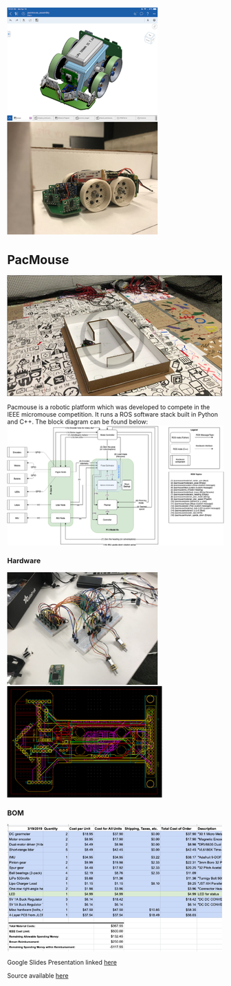 <p float="left">
    <img src="/pacmouse_pkg/readme_resources/IMG_0239.PNG" alt="Pacmouse CAD" width="350"/>
    <img src="/pacmouse_pkg/readme_resources/IMG_9050.jpeg" alt="Pacmouse in all its glory" width="350"/>
</p>

# PacMouse

[<img src="/pacmouse_pkg/readme_resources/VideoThumb.png" alt="Video" width="500"/>](/pacmouse_pkg/readme_resources/IMG_4894.MOV)

Pacmouse is a robotic platform which was developed to compete in the IEEE micromouse competition. It runs a ROS software stack built in Python and C++. The block diagram can be found below: 
<img src="/pacmouse_pkg/readme_resources/Software%20Block%20Diagram-Software%20Node%20Layout.png" alt="Block Diagram" width="700"/>

### Hardware
<p float="left">
    <img src="/pacmouse_pkg/readme_resources/IMG_4706.png" alt="Block Diagram" width="350"/>
    <img src="/pacmouse_pkg/readme_resources/PCB_Layout.png" alt="Block Diagram" width="360"/>
</p>

### BOM
<img src="/pacmouse_pkg/readme_resources/Cost_Report.png" alt="Cost Report" width="500"/>


Google Slides Presentation linked [here](https://open.spotify.com/playlist/1px8E0pDealXKWWYlc5eih?si=rrKN5ikpTomEFmJGtT7rDQ)

Source available [here](https://github.com/guerintheo/pacmouse_pkg/tree/master/pacmouse_pkg/src)

